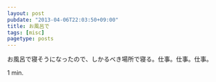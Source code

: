 ```yaml
---
layout: post
pubdate: "2013-04-06T22:03:50+09:00"
title: お風呂で
tags: [misc]
pagetype: posts
---
```

お風呂で寝そうになったので、しかるべき場所で寝る。仕事。仕事。仕事。

1 min.
